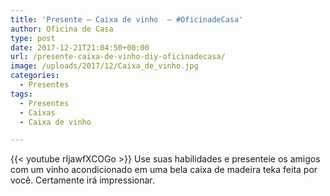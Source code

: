 ```yaml
---
title: 'Presente – Caixa de vinho  – #OficinadeCasa'
author: Oficina de Casa
type: post
date: 2017-12-21T21:04:50+00:00
url: /presente-caixa-de-vinho-diy-oficinadecasa/
image: /uploads/2017/12/Caixa_de_vinho.jpg
categories:
  - Presentes
tags:
  - Presentes
  - Caixas
  - Caixa de vinho

---
```

{{< youtube rIjawfXCOGo >}}
Use suas habilidades e presenteie os amigos com um vinho acondicionado em uma bela caixa de madeira teka feita por você. Certamente irá impressionar.
